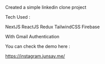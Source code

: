 Created a simple linkedin clone project

Tech Used :

NextJS ReactJS Redux TailwindCSS Firebase

With Gmail Authentication

You can check the demo here :

https://instagram.junsay.me/
